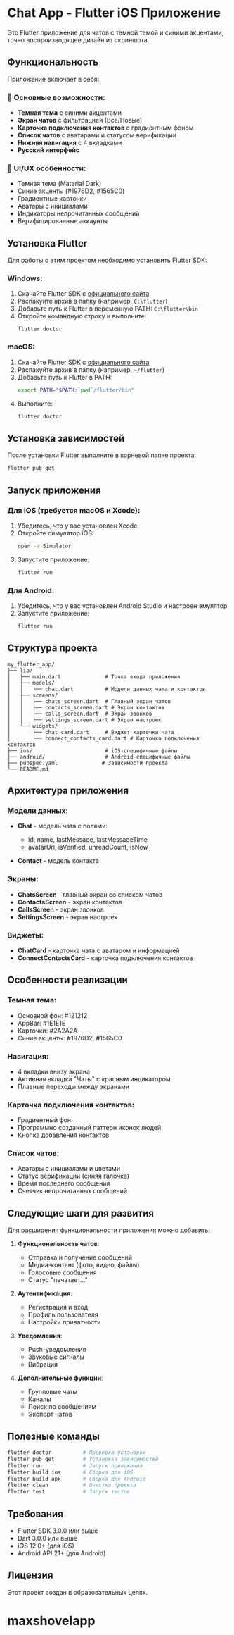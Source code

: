 # Chat App - Flutter iOS Приложение

Это Flutter приложение для чатов с темной темой и синими акцентами, точно воспроизводящее дизайн из скриншота.

## Функциональность

Приложение включает в себя:

### 📱 Основные возможности:
- **Темная тема** с синими акцентами
- **Экран чатов** с фильтрацией (Все/Новые)
- **Карточка подключения контактов** с градиентным фоном
- **Список чатов** с аватарами и статусом верификации
- **Нижняя навигация** с 4 вкладками
- **Русский интерфейс**

### 🎨 UI/UX особенности:
- Темная тема (Material Dark)
- Синие акценты (#1976D2, #1565C0)
- Градиентные карточки
- Аватары с инициалами
- Индикаторы непрочитанных сообщений
- Верифицированные аккаунты

## Установка Flutter

Для работы с этим проектом необходимо установить Flutter SDK:

### Windows:
1. Скачайте Flutter SDK с [официального сайта](https://flutter.dev/docs/get-started/install/windows)
2. Распакуйте архив в папку (например, `C:\flutter`)
3. Добавьте путь к Flutter в переменную PATH: `C:\flutter\bin`
4. Откройте командную строку и выполните:
   ```
   flutter doctor
   ```

### macOS:
1. Скачайте Flutter SDK с [официального сайта](https://flutter.dev/docs/get-started/install/macos)
2. Распакуйте архив в папку (например, `~/flutter`)
3. Добавьте путь к Flutter в PATH:
   ```bash
   export PATH="$PATH:`pwd`/flutter/bin"
   ```
4. Выполните:
   ```bash
   flutter doctor
   ```

## Установка зависимостей

После установки Flutter выполните в корневой папке проекта:

```bash
flutter pub get
```

## Запуск приложения

### Для iOS (требуется macOS и Xcode):

1. Убедитесь, что у вас установлен Xcode
2. Откройте симулятор iOS:
   ```bash
   open -a Simulator
   ```
3. Запустите приложение:
   ```bash
   flutter run
   ```

### Для Android:

1. Убедитесь, что у вас установлен Android Studio и настроен эмулятор
2. Запустите приложение:
   ```bash
   flutter run
   ```

## Структура проекта

```
my_flutter_app/
├── lib/
│   ├── main.dart              # Точка входа приложения
│   ├── models/
│   │   └── chat.dart          # Модели данных чата и контактов
│   ├── screens/
│   │   ├── chats_screen.dart  # Главный экран чатов
│   │   ├── contacts_screen.dart # Экран контактов
│   │   ├── calls_screen.dart  # Экран звонков
│   │   └── settings_screen.dart # Экран настроек
│   └── widgets/
│       ├── chat_card.dart     # Виджет карточки чата
│       └── connect_contacts_card.dart # Карточка подключения контактов
├── ios/                       # iOS-специфичные файлы
├── android/                   # Android-специфичные файлы
├── pubspec.yaml              # Зависимости проекта
└── README.md
```

## Архитектура приложения

### Модели данных:
- **Chat** - модель чата с полями:
  - id, name, lastMessage, lastMessageTime
  - avatarUrl, isVerified, unreadCount, isNew

- **Contact** - модель контакта

### Экраны:
- **ChatsScreen** - главный экран со списком чатов
- **ContactsScreen** - экран контактов
- **CallsScreen** - экран звонков
- **SettingsScreen** - экран настроек

### Виджеты:
- **ChatCard** - карточка чата с аватаром и информацией
- **ConnectContactsCard** - карточка подключения контактов

## Особенности реализации

### Темная тема:
- Основной фон: #121212
- AppBar: #1E1E1E
- Карточки: #2A2A2A
- Синие акценты: #1976D2, #1565C0

### Навигация:
- 4 вкладки внизу экрана
- Активная вкладка "Чаты" с красным индикатором
- Плавные переходы между экранами

### Карточка подключения контактов:
- Градиентный фон
- Программно созданный паттерн иконок людей
- Кнопка добавления контактов

### Список чатов:
- Аватары с инициалами и цветами
- Статус верификации (синяя галочка)
- Время последнего сообщения
- Счетчик непрочитанных сообщений

## Следующие шаги для развития

Для расширения функциональности приложения можно добавить:

1. **Функциональность чатов**:
   - Отправка и получение сообщений
   - Медиа-контент (фото, видео, файлы)
   - Голосовые сообщения
   - Статус "печатает..."

2. **Аутентификация**:
   - Регистрация и вход
   - Профиль пользователя
   - Настройки приватности

3. **Уведомления**:
   - Push-уведомления
   - Звуковые сигналы
   - Вибрация

4. **Дополнительные функции**:
   - Групповые чаты
   - Каналы
   - Поиск по сообщениям
   - Экспорт чатов

## Полезные команды

```bash
flutter doctor          # Проверка установки
flutter pub get         # Установка зависимостей
flutter run             # Запуск приложения
flutter build ios       # Сборка для iOS
flutter build apk       # Сборка для Android
flutter clean           # Очистка проекта
flutter test            # Запуск тестов
```

## Требования

- Flutter SDK 3.0.0 или выше
- Dart 3.0.0 или выше
- iOS 12.0+ (для iOS)
- Android API 21+ (для Android)

## Лицензия

Этот проект создан в образовательных целях.
# maxshovelapp
